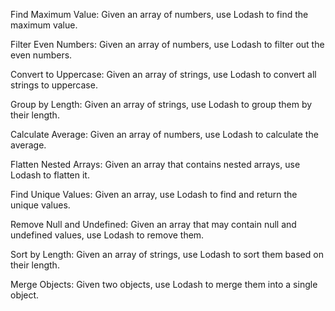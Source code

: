 Find Maximum Value:
Given an array of numbers, use Lodash to find the maximum value.

Filter Even Numbers:
Given an array of numbers, use Lodash to filter out the even numbers.

Convert to Uppercase:
Given an array of strings, use Lodash to convert all strings to uppercase.

Group by Length:
Given an array of strings, use Lodash to group them by their length.

Calculate Average:
Given an array of numbers, use Lodash to calculate the average.

Flatten Nested Arrays:
Given an array that contains nested arrays, use Lodash to flatten it.

Find Unique Values:
Given an array, use Lodash to find and return the unique values.

Remove Null and Undefined:
Given an array that may contain null and undefined values, use Lodash to remove them.

Sort by Length:
Given an array of strings, use Lodash to sort them based on their length.

Merge Objects:
Given two objects, use Lodash to merge them into a single object.
